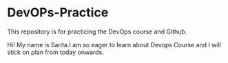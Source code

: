 # DevOPs-Practice
This repository is for practicing the DevOps course and Github.

Hi! My name is Sarita.I am so eager to learn about Devops Course and I will stick on plan from today onwards. 
